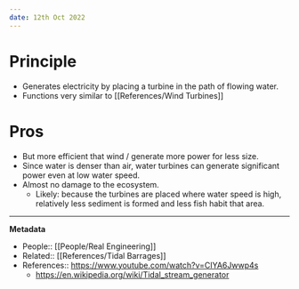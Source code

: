 ```yaml
---
date: 12th Oct 2022
---
```

# Principle
- Generates electricity by placing a turbine in the path of flowing water.
- Functions very similar to [[References/Wind Turbines]]
# Pros
- But more efficient that wind / generate more power for less size.
- Since water is denser than air, water turbines can generate significant power even at low water speed.
- Almost no damage to the ecosystem.
	- Likely: because the turbines are placed where water speed is high, relatively less sediment is formed and less fish habit that area.
---
**Metadata**
- People:: [[People/Real Engineering]]
- Related:: [[References/Tidal Barrages]]
- References:: https://www.youtube.com/watch?v=CIYA6Jwwp4s
	- https://en.wikipedia.org/wiki/Tidal_stream_generator